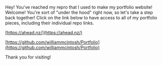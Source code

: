 Hey! You've reached my repro that I used to make my portfolio website! Welcome! You're sort of "under the hood" right now, so let's take a step back together! Click on the link below to have access to all of my portfolio pieces, including their individual repo links.

[https://ahead.nz/](https://ahead.nz/)

[https://github.com/williammcintosh/Portfolio](https://github.com/williammcintosh/Portfolio)

Thank you for visiting!
